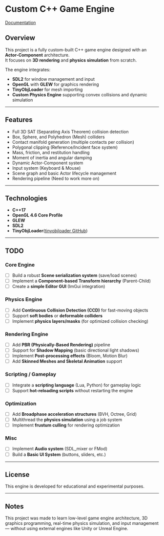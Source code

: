 # Custom C++ Game Engine

[Documentation](https://ijulieni.github.io/ArtFX_GameEngine/)

## Overview
This project is a fully custom-built C++ game engine designed with an **Actor-Component** architecture.  
It focuses on **3D rendering** and **physics simulation** from scratch.

The engine integrates:
- **SDL2** for window management and input
- **OpenGL** with **GLEW** for graphics rendering
- **TinyObjLoader** for mesh importing
- **Custom Physics Engine** supporting convex collisions and dynamic simulation

---

## Features
- Full 3D SAT (Separating Axis Theorem) collision detection
- Box, Sphere, and Polyhedron (Mesh) colliders
- Contact manifold generation (multiple contacts per collision)
- Polygonal clipping (Reference/Incident face system)
- Mass, friction, and restitution handling
- Moment of inertia and angular damping
- Dynamic Actor-Component system
- Input system (Keyboard & Mouse)
- Scene graph and basic Actor lifecycle management
- Rendering pipeline (Need to work more on)

---

## Technologies
- **C++17**
- **OpenGL 4.6 Core Profile**
- **GLEW**
- **SDL2**
- **TinyObjLoader**([tinyobjloader GitHub](https://github.com/tinyobjloader/tinyobjloader))

---

## TODO

### Core Engine
- [ ] Build a robust **Scene serialization system** (save/load scenes)
- [ ] Implement a **Component-based Transform hierarchy** (Parent-Child)
- [ ] Create a **simple Editor GUI** (ImGui integration)

### Physics Engine
- [ ] Add **Continuous Collision Detection (CCD)** for fast-moving objects
- [ ] Support **soft bodies** or **deformable colliders**
- [ ] Implement **physics layers/masks** (for optimized collision checking)

### Rendering Engine
- [ ] Add **PBR (Physically-Based Rendering)** pipeline
- [ ] Support for **Shadow Mapping** (basic directional light shadows)
- [ ] Implement **Post-processing effects** (Bloom, Motion Blur)
- [ ] Add **Skinned Meshes and Skeletal Animation** support

### Scripting / Gameplay
- [ ] Integrate a **scripting language** (Lua, Python) for gameplay logic
- [ ] Support **hot-reloading scripts** without restarting the engine

### Optimization
- [ ] Add **Broadphase acceleration structures** (BVH, Octree, Grid)
- [ ] Multithread the **physics simulation** using a job system
- [ ] Implement **frustum culling** for rendering optimization

### Misc
- [ ] Implement **Audio system** (SDL_mixer or FMod)
- [ ] Build a **Basic UI System** (buttons, sliders, etc.)

---

## License
This engine is developed for educational and experimental purposes.  

---

## Notes
This project was made to learn low-level game engine architecture, 3D graphics programming, real-time physics simulation, and input management — without using external engines like Unity or Unreal Engine.
